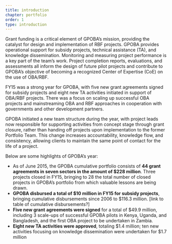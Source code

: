 ```yaml
---
title: introduction
chapter: portfolio
order: 1
type: introduction
---
```


Grant funding is a critical element of GPOBA’s mission, providing the catalyst for design and implementation of RBF projects. GPOBA provides operational support for subsidy projects, technical assistance (TA), and knowledge dissemination. Monitoring and measuring project performance is a key part of the team’s work. Project completion reports, evaluations, and assessments all inform the design of future pilot projects and contribute to GPOBA’s objective of becoming a recognized Center of Expertise (CoE) on the use of OBA/RBF.

FY15 was a strong year for GPOBA, with five new grant agreements signed for subsidy projects and eight new TA activities initiated in support of OBA/RBF projects. There was a focus on scaling up successful OBA projects and mainstreaming OBA and RBF approaches in cooperation with governments and other development partners. 

GPOBA initiated a new team structure during the year, with project leads now responsible for supporting activities from concept stage through grant closure, rather than handing off projects upon implementation to the former Portfolio Team. This change increases accountability, knowledge flow, and consistency, allowing clients to maintain the same point of contact for the life of a project. 

Below are some highlights of GPOBA’s year: 

- As of June 2015, the GPOBA cumulative portfolio consists of **44 grant agreements in seven sectors in the amount of $228 million**. Three projects closed in FY15, bringing to 28 the total number of closed projects in GPOBA’s portfolio from which valuable lessons are being drawn. 
- **GPOBA disbursed a total of $10 million in FY15 for subsidy projects**, bringing cumulative disbursements since 2006 to $116.3 million. [link to table of cumulative disbursements?]
- **Five new grant** **agreements were signed** for a total of $49.9 million, including 3 scale-ups of successful GPOBA pilots in Kenya, Uganda, and Bangladesh, and the first OBA project to be undertaken in Zambia.
- **Eight new TA activities were approved**, totaling $1.4 million; ten new activities focusing on knowledge dissemination were undertaken for $1.7 million 
